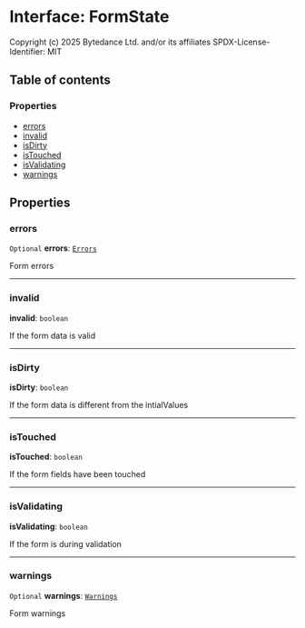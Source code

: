 # Interface: FormState

Copyright (c) 2025 Bytedance Ltd. and/or its affiliates
SPDX-License-Identifier: MIT

## Table of contents

### Properties

* [errors](/en/auto-docs/fixed-layout-editor/interfaces/FormState.md#errors)
* [invalid](/en/auto-docs/fixed-layout-editor/interfaces/FormState.md#invalid)
* [isDirty](/en/auto-docs/fixed-layout-editor/interfaces/FormState.md#isdirty)
* [isTouched](/en/auto-docs/fixed-layout-editor/interfaces/FormState.md#istouched)
* [isValidating](/en/auto-docs/fixed-layout-editor/interfaces/FormState.md#isvalidating)
* [warnings](/en/auto-docs/fixed-layout-editor/interfaces/FormState.md#warnings)

## Properties

### errors

`Optional` **errors**: [`Errors`](/en/auto-docs/fixed-layout-editor/types/Errors.md)

Form errors

***

### invalid

**invalid**: `boolean`

If the form data is valid

***

### isDirty

**isDirty**: `boolean`

If the form data is different from the intialValues

***

### isTouched

**isTouched**: `boolean`

If the form fields have been touched

***

### isValidating

**isValidating**: `boolean`

If the form is during validation

***

### warnings

`Optional` **warnings**: [`Warnings`](/en/auto-docs/fixed-layout-editor/types/Warnings.md)

Form warnings
